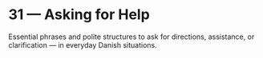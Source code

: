# 31 — Asking for Help

Essential phrases and polite structures to ask for directions, assistance, or clarification — in everyday Danish situations.